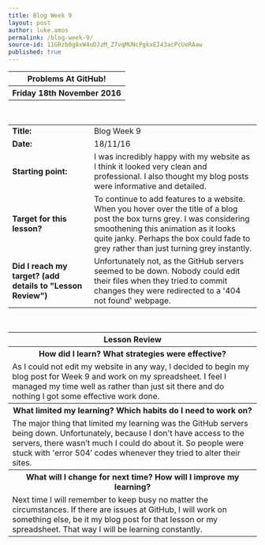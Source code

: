 ```yaml
---
title: Blog Week 9
layout: post
author: luke.amos
permalink: /blog-week-9/
source-id: 11GRzb0g8xW4uDJzM_Z7vqMUNcPgkxEI43acPcUeRAaw
published: true
---
```

<table class="title1">
<tr>
<th><strong>Problems At GitHub!</strong></th>
</tr>
<tr>
<th><strong>Friday 18th November 2016</strong></th>
</tr>
</table>
<br />

<table>
  <tr>
  <td style="width: 150px;"><strong>Title:</strong></td>
    <td>Blog Week 9</td>
  </tr>
  <tr>
  <td style="width: 150px;"><strong>Date:</strong></td>
    <td>18/11/16</td>
  </tr>
  <tr>
  <td style="width: 150px;"><strong>Starting point:</strong></td>
    <td>I was incredibly happy with my website as I think it looked very clean and professional. I also thought my blog posts were informative and detailed.</td>
  </tr>
  <tr>
  <td style="width: 150px;"><strong>Target for this lesson?</strong></td>
    <td>To continue to add features to a website. When you hover over the title of a blog post the box turns grey. I was considering smoothening this animation as it looks quite janky. Perhaps the box could fade to grey rather than just turning grey instantly.</td>
  </tr>
  <tr>
    <td style="width: 150px;"><strong>Did I reach my target? 
    (add details to "Lesson Review")</strong></td>
    <td>Unfortunately not, as the GitHub servers seemed to be down. Nobody could edit their files when they tried to commit changes they were redirected to a '404 not found' webpage.</td>
  </tr>
</table>
<br />

<table>
  <tr>
  <th><strong>Lesson Review</strong></th>
  </tr>
  <tr>
  <th><strong>How did I learn? What strategies were effective?</strong></th>
  </tr>
  <tr>
    <td>As I could not edit my website in any way, I decided to begin my blog post for Week 9 and work on my spreadsheet. I feel I managed my time well as rather than just sit there and do nothing I got some effective work done.</td>
  </tr>
  <tr>
  <th><strong>What limited my learning? Which habits do I need to work on?</strong></th>
  </tr>
  <tr>
    <td>The major thing that limited my learning was the GitHub servers being down. Unfortunately, because I don't have access to the servers, there wasn’t much I could do about it. So people were stuck with 'error 504’ codes whenever they tried to alter their sites.</td>
  </tr>
  <tr>
  <th><strong>What will I change for next time? How will I improve my learning?</strong></th>
  </tr>
  <tr>
    <td>Next time I will remember to keep busy no matter the circumstances. If there are issues at GitHub, I will work on something else, be it my blog post for that lesson or my spreadsheet. That way I will be learning constantly. </td>
  </tr>
</table>
<br />


